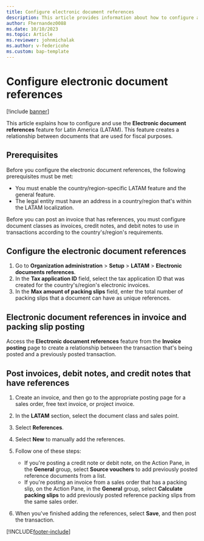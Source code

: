```yaml
---
title: Configure electronic document references
description: This article provides information about how to configure and use the Electronic document references feature.
author: Fhernandez0088
ms.date: 10/10/2023
ms.topic: Article
ms.reviewer: johnmichalak
ms.author: v-federicohe
ms.custom: bap-template
---
```


# Configure electronic document references

[!include [banner](../../includes/banner.md)]

This article explains how to configure and use the **Electronic document references** feature for Latin America (LATAM). This feature creates a relationship between documents that are used for fiscal purposes.

## Prerequisites

Before you configure the electronic document references, the following prerequisites must be met:

- You must enable the country/region-specific LATAM feature and the general feature.
- The legal entity must have an address in a country/region that's within the LATAM localization.

Before you can post an invoice that has references, you must configure document classes as invoices, credit notes, and debit notes to use in transactions according to the country's/region's requirements.

## Configure the electronic document references

1. Go to **Organization administration** \> **Setup** \> **LATAM** \> **Electronic documents references**.
2. In the **Tax application ID** field, select the tax application ID that was created for the country's/region's electronic invoices.
3. In the **Max amount of packing slips** field, enter the total number of packing slips that a document can have as unique references.

## Electronic document references in invoice and packing slip posting

Access the **Electronic document references** feature from the **Invoice posting** page to create a relationship between the transaction that's being posted and a previously posted transaction.

## Post invoices, debit notes, and credit notes that have references

1. Create an invoice, and then go to the appropriate posting page for a sales order, free text invoice, or project invoice.
2. In the **LATAM** section, select the document class and sales point.
3. Select **References**.
4. Select **New** to manually add the references.
5. Follow one of these steps:

    - If you're posting a credit note or debit note, on the Action Pane, in the **General** group, select **Source vouchers** to add previously posted reference documents from a list.
    - If you're posting an invoice from a sales order that has a packing slip, on the Action Pane, in the **General** group, select **Calculate packing slips** to add previously posted reference packing slips from the same sales order.

6. When you've finished adding the references, select **Save**, and then post the transaction.

[!INCLUDE[footer-include](../../../includes/footer-banner.md)]
